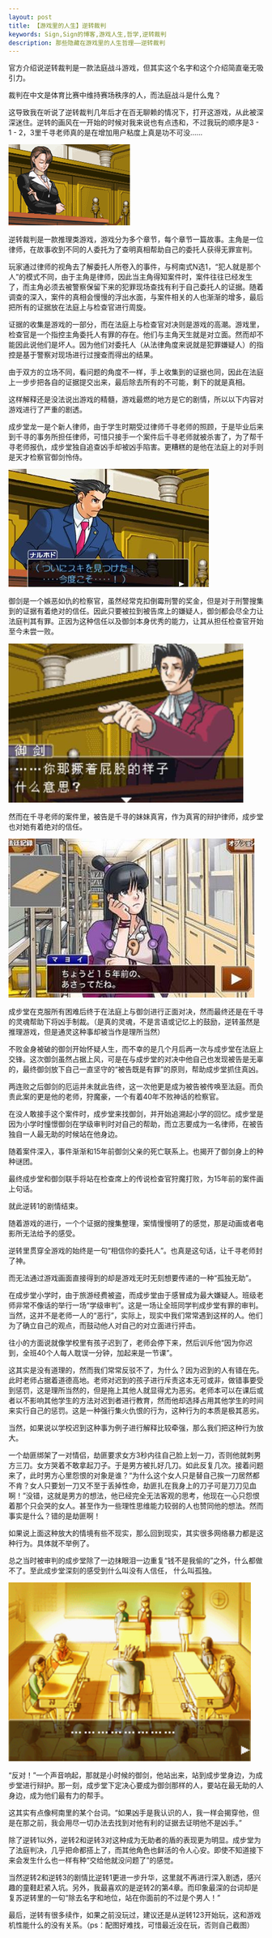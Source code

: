 ```yaml
---
layout: post
title: 【游戏里的人生】逆转裁判
keywords: Sign,Sign的博客,游戏人生,哲学,逆转裁判
description: 那些隐藏在游戏里的人生哲理——逆转裁判
---
```

官方介绍说逆转裁判是一款法庭战斗游戏，但其实这个名字和这个介绍简直毫无吸引力。

裁判在中文是体育比赛中维持赛场秩序的人，而法庭战斗是什么鬼？

这导致我在听说了逆转裁判几年后才在百无聊赖的情况下，打开这游戏，从此被深深迷住。逆转的画风在一开始的时候对我来说也有点违和，不过我玩的顺序是3 - 1 - 2，3里千寻老师真的是在增加用户粘度上真是功不可没……

![绫里千寻](/img/2016-3-9-AceAttorney/e1.gif)

逆转裁判是一款推理类游戏，游戏分为多个章节，每个章节一篇故事。主角是一位律师，在故事收到不同的人委托为了查明真相帮助自己的委托人获得无罪宣判。

玩家通过律师的视角去了解委托人所卷入的事件，与柯南式N选1，“犯人就是那个人”的模式不同，由于主角是律师，因此当主角得知案件时，案件往往已经发生了，而主角必须去被警察保留下来的犯罪现场查找有利于自己委托人的证据。随着调查的深入，案件的真相会慢慢的浮出水面，与案件相关的人也渐渐的增多，最后把所有的证据放在法庭上与检查官进行周旋。

证据的收集是游戏的一部分，而在法庭上与检查官对决则是游戏的高潮。游戏里，检查官是一个指控主角委托人有罪的存在。他们与主角天生就是对立面。然而却不能因此说他们是坏人。因为他们对委托人（从法律角度来说就是犯罪嫌疑人）的指控是基于警察对现场进行过搜查而得出的结果。

由于双方的立场不同，看问题的角度不一样，手上收集到的证据也同，因此在法庭上一步步把各自的证据提交出来，最后除去所有的不可能，剩下的就是真相。

这样解释还是没法说出游戏的精髓，游戏最燃的地方是它的剧情，所以以下内容对游戏进行了严重的剧透。

成步堂龙一是个新人律师，由于学生时期受过律师千寻老师的照顾，于是毕业后来到千寻的事务所担任律师，可惜只接手一个案件后千寻老师就被杀害了，为了帮千寻老师报仇，成步堂独自追查凶手却被凶手陷害。更糟糕的是他在法庭上的对手则是天才检察官御剑怜侍。

![成步堂龙一](/img/2016-3-9-AceAttorney/e2.png)

御剑是一个嫉恶如仇的检察官，虽然经常克扣倒霉刑警的奖金，但是对于刑警搜集到的证据有着绝对的信任。因此只要被拉到被告席上的嫌疑人，御剑都会尽全力让法庭判其有罪。正因为这种信任以及御剑本身优秀的能力，让其从担任检查官开始至今未尝一败。

![御剑怜侍](/img/2016-3-9-AceAttorney/e3.png)

然而在千寻老师的案件里，被告是千寻的妹妹真宵，作为真宵的辩护律师，成步堂也对她有着绝对的信任。

![绫里真宵](/img/2016-3-9-AceAttorney/e4.png)

成步堂在克服所有困难后终于在法庭上与御剑进行正面对决，然而最终还是在千寻的灵魂帮助下将凶手制裁。（是真的灵魂，不是言语或记忆上的鼓励，逆转虽然是推理游戏，但是通灵这种事却被当作是理所当然）

不败金身被破的御剑开始怀疑人生，而不幸的是几个月后再一次与成步堂在法庭上交锋。这次御剑虽然占据上风，可是在与成步堂的对决中他自己也发现被告是无辜的，最终御剑放下自己一直坚守的“被告既是有罪”的原则，帮助成步堂抓住真凶。

两连败之后御剑的厄运并未就此告终，这一次他更是成为被告被传唤至法庭。而负责此案的更是他的老师，狩魔豪，一个有着40年不败神话的检察官。

在没人敢接手这个案件时，成步堂来找御剑，并开始追溯起小学的回忆。成步堂是因为小学时憧憬御剑在学级审判时对自己的帮助，而立志要成为一名律师，在被告独自一人最无助的时候站在他身边。

随着案件深入，事件渐渐和15年前御剑父亲的死亡联系上。也揭开了御剑身上的种种谜团。

最终成步堂和御剑联手将站在检查席上的传说检查官狩魔打败，为15年前的案件画上句话。

就此逆转1的剧情结束。

随着游戏的进行，一个个证据的搜集整理，案情慢慢明了的感觉，那是动画或者电影所无法给予的感受。

逆转里贯穿全游戏的始终是一句“相信你的委托人”。也真是这句话，让千寻老师封了神。

而无法通过游戏画面直接得到的却是游戏无时无刻想要传递的一种“孤独无助”。

在成步堂小学时，由于旅游经费被盗，而成步堂由于感冒成为最大嫌疑人。班级老师非常不像话的举行一场“学级审判”。这是一场让全班同学判成步堂有罪的审判。当然，这并不是老师一人的“恶行”，实际上，现实中我们常常遇到这样的人。他们为了确立自己的观点，而鼓动他人对自己的对立面进行抨击。

往小的方面说就像学校里有孩子迟到了，老师会停下来，然后训斥他“因为你迟到，全班40个人每人耽误一分钟，加起来是一节课”。

这其实是没有道理的，然而我们常常反驳不了，为什么？因为迟到的人有错在先。此时老师占据着道德高地。老师对迟到的孩子进行斥责这本无可或非，做错事要受到惩罚，这是理所当然的，但是拖上其他人就显得尤为恶劣。老师本可以在课后或者以不影响其他学生的方法对迟到者进行教育，然而他却选择占用其他学生的时间来实行自己的惩罚。这是一种强行集火仇恨的行为，这种行为的本质是极其恶劣。

当然，如果说以学校迟到这种事为例子进行解释比较牵强，那么我们把这种行为放大。

一个劫匪绑架了一对情侣，劫匪要求女方3秒内往自己脸上划一刀，否则他就刺男方三刀。女方哭着不敢拿起刀子。于是男方被扎好几刀。如此反复几次。接着问题来了，此时男方心里怨恨的对象是谁？“为什么这个女人只是替自己挨一刀居然都不肯？女人只要划一刀又不至于丢掉性命，劫匪扎在我身上的刀子可是刀刀见血啊！”没错，这就是男方的想法，他已经完全无法客观的思考，他现在一心只怨恨着那个只会哭的女人。甚至作为一些理性思维能力较弱的人也赞同他的想法。然而事实是什么？错的是劫匪啊！

如果说上面这种放大的情境有些不现实，那么回到现实，其实很多网络暴力都是这种行为。具体就不举例了。

总之当时被审判的成步堂除了一边抹眼泪一边重复“钱不是我偷的”之外，什么都做不了。至此成步堂深刻的感受到什么叫没有人信任， 什么叫孤独。

![学级审判](/img/2016-3-9-AceAttorney/e5.png)

“反对！”一个声音响起，那就是小时候的御剑，他站出来，站到成步堂身边，为成步堂进行辩护。那一刻，成步堂下定决心要成为御剑那样的人，要站在最无助的人身边，成为他们最有力的帮手。

这其实有点像柯南里的某个台词。“如果凶手是我认识的人，我一样会揭穿他，但是在那之前，我会用尽一切办法去找到对他有利的证据去证明他不是凶手。”

除了逆转1以外，逆转2和逆转3对这种成为无助者的盾的表现更为明显。成步堂为了法庭判决，几乎把命都搭上了，而其他角色也鲜活的令人心安。即使不知道接下来会发生什么也一样有种“交给他就没问题了”的感觉。

当然逆转2和逆转3的剧情比逆转1更进一步升华，这里就不再进行深入剧透，感兴趣的童鞋赶紧入坑。另外，我最喜欢的是逆转2的第4章。而印象最深的台词却是复苏逆转里的一句“除去名字和地位，站在你面前的不过是个男人！”

最后，逆转有很多续作，如果之前没玩过，建议还是从逆转123开始玩，这和游戏机性能什么的没有关系。（ps：配图好难找，可惜最近没在玩，否则自己截图）